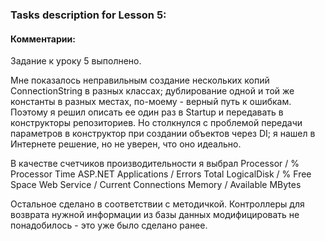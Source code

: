### Tasks description for Lesson 5:

#### Комментарии:

Задание к уроку 5 выполнено.

Мне показалось неправильным создание нескольких копий ConnectionString в разных классах; дублирование одной и той же константы в разных местах, по-моему - верный путь к ошибкам. Поэтому я решил описать ее один раз в Startup и передавать в конструкторы репозиториев. Но столкнулся с проблемой передачи параметров в конструктор при создании объектов через DI; я нашел в Интернете решение, но не уверен, что оно идеально.

В качестве счетчиков производительности я выбрал
Processor / % Processor Time
ASP.NET Applications / Errors Total
LogicalDisk / % Free Space
Web Service / Current Connections
Memory / Available MBytes

Остальное сделано в соответствии с методичкой.
Контроллеры для возврата нужной информации из базы данных модифицировать не понадобилось - это уже было сделано ранее.